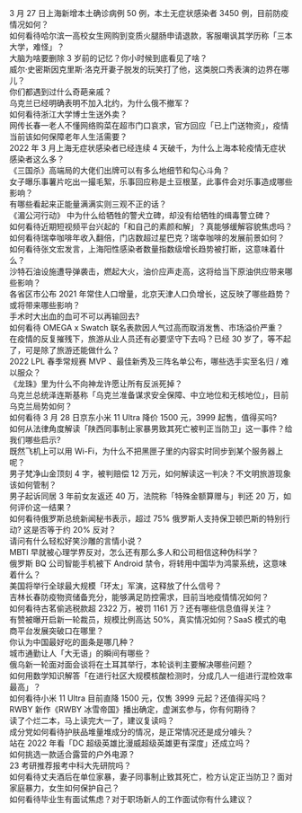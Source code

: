 3 月 27 日上海新增本土确诊病例 50 例，本土无症状感染者 3450 例，目前防疫情况如何？  
如何看待哈尔滨一高校女生网购到变质火腿肠申请退款，客服嘲讽其学历称「三本大学，难怪」？  
大脑为啥要删除 3 岁前的记忆？你小时候到底看见了啥？  
威尔·史密斯因克里斯·洛克开妻子脱发的玩笑打了他，这类脱口秀表演的边界在哪儿？  
你们都遇到过什么奇葩亲戚？  
乌克兰已经明确表明不加入北约，为什么俄不撤军？  
如何看待浙江大学博士生送外卖？  
网传长春一老人不懂网络购菜在超市门口哀求，官方回应「已上门送物资」，疫情当前该如何保障老年人生活需要？  
2022 年 3 月上海无症状感染者已经连续 4 天破千，为什么上海本轮疫情无症状感染者这么多？  
《三国杀》高端局的大佬们出牌可以有多么地细节和勾心斗角？  
女子曝乐事薯片吃出一撮毛絮，乐事回应称是土豆根茎，此事件会对乐事造成哪些影响？  
有哪些看起来正能量满满实则三观不正的话？  
《湄公河行动》 中为什么给牺牲的警犬立碑，却没有给牺牲的缉毒警立碑？  
如何看待近期短视频平台兴起的「和自己的素颜和解」？真能够缓解容貌焦虑吗？  
如何看待瑞幸咖啡年收入翻倍，门店数超过星巴克？瑞幸咖啡的发展前景如何？  
如何看待张文宏发言，上海阳性感染者数量指数级增长趋势被打断，这意味着什么？  
沙特石油设施遭导弹袭击，燃起大火，油价应声走高，这将给当下原油供应带来哪些影响？  
各省区市公布 2021 年常住人口增量，北京天津人口负增长，这反映了哪些趋势？或将带来哪些影响？  
手术时大出血的血可不可以再输回去?  
如何看待 OMEGA x Swatch 联名表款因人气过高而取消发售、市场溢价严重？  
在疫情的反复摧残下，旅游从业人员还有必要坚守下去吗？已经 30 岁了，等不起了，可是除了旅游还能做什么？  
2022 LPL 春季常规赛 MVP 、最佳新秀及三阵名单公布，哪些选手实至名归 / 难以服众？  
《龙珠》里为什么不向神龙许愿让所有反派死掉？  
乌克兰总统泽连斯基称「乌克兰准备谋求安全保障、中立地位和无核地位」，目前乌克兰局势如何？  
如何看待 3 月 28 日京东小米 11 Ultra 降价 1500 元，3999 起售，值得买吗?  
如何从法律角度解读「陕西同事制止家暴男致其死亡被判正当防卫」这一事件？给我们哪些启示?  
既然飞机上可以用 Wi-Fi，为什么不把黑匣子里的内容实时同步到某个服务器上呢？  
男子梵净山金顶刻 4 字，被判赔偿 12 万元，如何解读这一判决？不文明旅游现象该如何管制？  
男子起诉同居 3 年前女友返还 40 万，法院称「特殊金额算赠与」判还 20 万，如何评价这一结果？  
如何看待俄罗斯总统新闻秘书表示，超过 75% 俄罗斯人支持保卫顿巴斯的特别行动? 这是否等于约 20% 反对？  
请问有什么轻松好笑沙雕的言情小说？  
MBTI 早就被心理学界反对，怎么还有那么多人和公司相信这种伪科学？  
俄罗斯 BQ 公司智能手机被下 Android 禁令，将转用中国华为鸿蒙系统，这意味着什么？  
美国将举行全球最大规模「环太」军演，这释放了什么信号？  
吉林长春防疫物资储备充分，能够满足防控需求，目前当地疫情情况如何？  
如何看待古茗偷逃税款超 2322 万，被罚 1161 万？还有哪些信息值得关注？  
有赞被曝开启新一轮裁员，规模比例高达 50%，真实情况如何？SaaS 模式的电商平台发展突破口在哪里？  
你认为中国最好吃的面条是哪几种？  
城市通勤让人「大无语」的瞬间有哪些？  
俄乌新一轮面对面会谈将在土耳其举行，本轮谈判主要解决哪些问题？  
如何用数学知识解答「在进行社区大规模核酸检测时，分成几人一组进行混检效率最高」？  
如何看待小米 11 Ultra 目前直降 1500 元，仅售 3999 元起？还值得买吗？  
RWBY 新作《RWBY  冰雪帝国》播出确定，虚渊玄参与，你有何期待？  
读了个烂二本，马上读完大一了，建议复读吗？  
成分党如何看待护肤品堆量堆成分的情况，是正常情况还是成分噱头？  
站在 2022 年看「DC 超级英雄比漫威超级英雄更有深度」还成立吗？  
如何挑选一款适合露营的户外电源？  
23 考研推荐报考中科大先研院吗？  
如何看待丈夫酒后在单位家暴，妻子同事制止致其死亡，检方认定正当防卫？面对家庭暴力，女生如何保护自己？  
如何看待毕业生有面试焦虑？对于职场新人的工作面试你有什么建议？  
